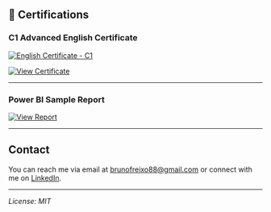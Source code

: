 
## 📄 Certifications

### C1 Advanced English Certificate  
[![English Certificate - C1](https://i.ibb.co/dFBqqGj/English-certificate-C1-Advanced-English-Level-elfreixo.jpg)](certifications/English-certificate_C1-Advanced-English-Level_elfreixo.pdf)

[![View Certificate](https://img.shields.io/badge/View%20PDF-English%20Certificate-blue?style=for-the-badge&logo=adobeacrobatreader&logoColor=white)](certifications/English-certificate_C1-Advanced-English-Level_elfreixo.pdf)

---

### Power BI Sample Report  
[![View Report](https://img.shields.io/badge/View%20PDF-Power%20BI%20Dashboard-red?style=for-the-badge&logo=adobeacrobatreader&logoColor=white)](certifications/powerbi_report.pdf)


---

## Contact

You can reach me via email at [brunofreixo88@gmail.com](mailto:brunofreixo88@gmail.com) or connect with me on [LinkedIn](https://www.linkedin.com/in/bruno-freixo-2a28b7147).

---

*License: MIT*



